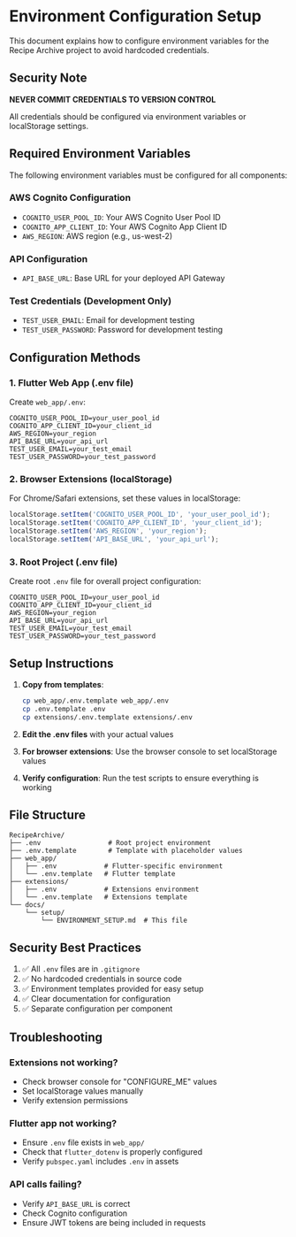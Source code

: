 # Environment Configuration Setup

This document explains how to configure environment variables for the Recipe Archive project to avoid hardcoded credentials.

## Security Note

**NEVER COMMIT CREDENTIALS TO VERSION CONTROL**

All credentials should be configured via environment variables or localStorage settings.

## Required Environment Variables

The following environment variables must be configured for all components:

### AWS Cognito Configuration
- `COGNITO_USER_POOL_ID`: Your AWS Cognito User Pool ID
- `COGNITO_APP_CLIENT_ID`: Your AWS Cognito App Client ID  
- `AWS_REGION`: AWS region (e.g., us-west-2)

### API Configuration
- `API_BASE_URL`: Base URL for your deployed API Gateway

### Test Credentials (Development Only)
- `TEST_USER_EMAIL`: Email for development testing
- `TEST_USER_PASSWORD`: Password for development testing

## Configuration Methods

### 1. Flutter Web App (.env file)

Create `web_app/.env`:
```
COGNITO_USER_POOL_ID=your_user_pool_id
COGNITO_APP_CLIENT_ID=your_client_id
AWS_REGION=your_region
API_BASE_URL=your_api_url
TEST_USER_EMAIL=your_test_email
TEST_USER_PASSWORD=your_test_password
```

### 2. Browser Extensions (localStorage)

For Chrome/Safari extensions, set these values in localStorage:
```javascript
localStorage.setItem('COGNITO_USER_POOL_ID', 'your_user_pool_id');
localStorage.setItem('COGNITO_APP_CLIENT_ID', 'your_client_id');
localStorage.setItem('AWS_REGION', 'your_region');
localStorage.setItem('API_BASE_URL', 'your_api_url');
```

### 3. Root Project (.env file)

Create root `.env` file for overall project configuration:
```
COGNITO_USER_POOL_ID=your_user_pool_id
COGNITO_APP_CLIENT_ID=your_client_id
AWS_REGION=your_region
API_BASE_URL=your_api_url
TEST_USER_EMAIL=your_test_email
TEST_USER_PASSWORD=your_test_password
```

## Setup Instructions

1. **Copy from templates**:
   ```bash
   cp web_app/.env.template web_app/.env
   cp .env.template .env
   cp extensions/.env.template extensions/.env
   ```

2. **Edit the .env files** with your actual values

3. **For browser extensions**: Use the browser console to set localStorage values

4. **Verify configuration**: Run the test scripts to ensure everything is working

## File Structure

```
RecipeArchive/
├── .env                 # Root project environment
├── .env.template        # Template with placeholder values
├── web_app/
│   ├── .env            # Flutter-specific environment
│   └── .env.template   # Flutter template
├── extensions/
│   ├── .env            # Extensions environment
│   └── .env.template   # Extensions template
└── docs/
    └── setup/
        └── ENVIRONMENT_SETUP.md  # This file
```

## Security Best Practices

1. ✅ All `.env` files are in `.gitignore`
2. ✅ No hardcoded credentials in source code
3. ✅ Environment templates provided for easy setup
4. ✅ Clear documentation for configuration
5. ✅ Separate configuration per component

## Troubleshooting

### Extensions not working?
- Check browser console for "CONFIGURE_ME" values
- Set localStorage values manually
- Verify extension permissions

### Flutter app not working?
- Ensure `.env` file exists in `web_app/`
- Check that `flutter_dotenv` is properly configured
- Verify `pubspec.yaml` includes `.env` in assets

### API calls failing?
- Verify `API_BASE_URL` is correct
- Check Cognito configuration
- Ensure JWT tokens are being included in requests
